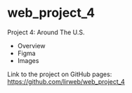 # web_project_4
Project 4: Around The U.S.
- Overview
- Figma
- Images

Link to the project on GitHub pages: https://github.com/lirweb/web_project_4
